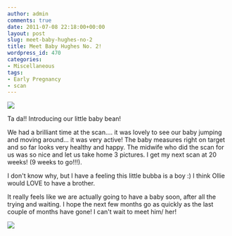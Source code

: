 ```yaml
---
author: admin
comments: true
date: 2011-07-08 22:18:00+00:00
layout: post
slug: meet-baby-hughes-no-2
title: Meet Baby Hughes No. 2!
wordpress_id: 470
categories:
- Miscellaneous
tags:
- Early Pregnancy
- scan
---
```


[![](http://farm6.static.flickr.com/5036/5916453758_cdce963306_z.jpg)](http://farm6.static.flickr.com/5036/5916453758_cdce963306_z.jpg)

Ta da!!  Introducing our little baby bean!  
  
We had a brilliant time at the scan.... it was lovely to see our baby jumping and moving around... it was very active!  The baby measures right on target and so far looks very healthy and happy.  The midwife who did the scan for us was so nice and let us take home 3 pictures.  I get my next scan at 20 weeks! (9 weeks to go!!!).  
  
I don't know why, but I have a feeling this little bubba is a boy :)  I think Ollie would LOVE to have a brother.  
  
It really feels like we are actually going to have a baby soon, after all the trying and waiting.  I hope the next few months go as quickly as the last couple of months have gone!  I can't wait to meet him/ her!

![](https://blogger.googleusercontent.com/tracker/251139911615938991-2929885239011163313?l=www.outmumbered.com)
